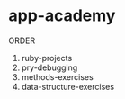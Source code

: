 # app-academy

ORDER
1. ruby-projects
2. pry-debugging
3. methods-exercises
4. data-structure-exercises
